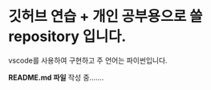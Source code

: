 # 깃허브 연습 + 개인 공부용으로 쓸 repository 입니다.

vscode를 사용하여 구현하고 주 언어는 파이썬입니다.

**README.md 파일** 작성 중.......